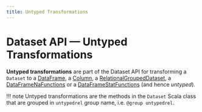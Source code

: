 ```yaml
---
title: Untyped Transformations
---
```


# Dataset API &mdash; Untyped Transformations

**Untyped transformations** are part of the Dataset API for transforming a `Dataset` to a [DataFrame](DataFrame.md), a [Column](Column.md), a [RelationalGroupedDataset](RelationalGroupedDataset.md), a [DataFrameNaFunctions](DataFrameNaFunctions.md) or a [DataFrameStatFunctions](DataFrameStatFunctions.md) (and hence _untyped_).

!!! note
    Untyped transformations are the methods in the `Dataset` Scala class that are grouped in `untypedrel` group name, i.e. `@group untypedrel`.

<!---
## Review Me

=== [[apply]] `apply` Untyped Transformation

[source, scala]
----
apply(colName: String): Column
----

`apply` selects a column based on the column name (i.e. maps a `Dataset` onto a `Column`).

=== [[col]] `col` Untyped Transformation

```scala
col(
  colName: String): Column
```

`col` selects a column based on the column name (i.e. maps a `Dataset` onto a `Column`).

Internally, `col` branches off per the input column name.

If the column name is `*` (a star), `col` simply creates a [Column](Column.md#apply) with `ResolvedStar` expression (with the [schema output attributes](catalyst/QueryPlan.md#output) of the [analyzed logical plan](QueryExecution.md#analyzed) of the [QueryExecution](Dataset.md#queryExecution)).

Otherwise, `col` uses [colRegex](#colRegex) untyped transformation when [spark.sql.parser.quotedRegexColumnNames](configuration-properties.md#spark.sql.parser.quotedRegexColumnNames) configuration property is enabled.

In the case when the column name is not `*` and [spark.sql.parser.quotedRegexColumnNames](configuration-properties.md#spark.sql.parser.quotedRegexColumnNames) configuration property is disabled, `col` creates a [Column](Column.md#apply) with the column name [resolved](Dataset.md#resolve) (as a [NamedExpression](expressions/NamedExpression.md)).

=== [[colRegex]] `colRegex` Untyped Transformation

```scala
colRegex(
  colName: String): Column
```

`colRegex` selects a column based on the column name specified as a regex (i.e. maps a `Dataset` onto a `Column`).

!!! NOTE
    `colRegex` is used in [col](#col) when [spark.sql.parser.quotedRegexColumnNames](configuration-properties.md#spark.sql.parser.quotedRegexColumnNames) configuration property is enabled (and the column name is not `*`).

Internally, `colRegex` matches the input column name to different regular expressions (in the order):

1. For column names with quotes without a qualifier, `colRegex` simply creates a [Column](Column.md#apply) with a `UnresolvedRegex` (with no table)

1. For column names with quotes with a qualifier, `colRegex` simply creates a [Column](Column.md#apply) with a `UnresolvedRegex` (with a table specified)

1. For other column names, `colRegex` (behaves like [col](#col) and) creates a [Column](Column.md#apply) with the column name [resolved](Dataset.md#resolve) (as a [NamedExpression](expressions/NamedExpression.md))

=== [[na]] `na` Untyped Transformation

[source, scala]
----
na: DataFrameNaFunctions
----

`na` creates a <<DataFrameNaFunctions.md#, DataFrameNaFunctions>> to work with missing data.

=== [[selectExpr]] Projecting Columns using SQL Statements -- `selectExpr` Untyped Transformation

```scala
selectExpr(
  exprs: String*): DataFrame
```

`selectExpr` is like `select`, but accepts SQL statements.

```text
val ds = spark.range(5)

scala> ds.selectExpr("rand() as random").show
16/04/14 23:16:06 INFO HiveSqlParser: Parsing command: rand() as random
+-------------------+
|             random|
+-------------------+
|  0.887675894185651|
|0.36766085091074086|
| 0.2700020856675186|
| 0.1489033635529543|
| 0.5862990791950973|
+-------------------+
```

Internally, it executes `select` with every expression in `exprs` mapped to [Column](Column.md) (using [SparkSqlParser.parseExpression](sql/SparkSqlParser.md#parseExpression)).

```text
scala> ds.select(expr("rand() as random")).show
+------------------+
|            random|
+------------------+
|0.5514319279894851|
|0.2876221510433741|
|0.4599999092045741|
|0.5708558868374893|
|0.6223314406247136|
+------------------+
```
-->
